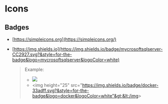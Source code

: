 # Icons

## Badges

* [https://simpleicons.org](https://simpleicons.org/)
* [https://img.shields.io](https://img.shields.io/badge/mycrosoftsqlserver-CC2927.svg?&style=for-the-badge&logo=mycrosoftsqlserver&logoColor=white)

  > Example: 
  >
  > * ![](https://img.shields.io/badge/docker-33adff.svg?&style=for-the-badge&logo=docker&logoColor=white) 
  > * &lt;img height="25" src="https://img.shields.io/badge/docker-33adff.svg?&style=for-the-badge&logo=docker&logoColor=white"&gt;&lt;/img&gt;




